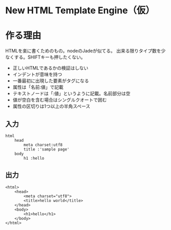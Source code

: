 New HTML Template Engine（仮）
============================

# 作る理由

HTMLを楽に書くためのもの。nodeのJadeが似てる。
出来る限りタイプ数を少なくする。SHIFTキーも押したくない。

- 正しいHTMLであるかの検証はしない
- インデントが意味を持つ
- 一番最初に出現した要素がタグになる
- 属性は「名前:値」で記載
- テキストノードは「:値」というように記載。名前部分は空
- 値が空白を含む場合はシングルクオートで囲む
- 属性の区切りは1つ以上の半角スペース

## 入力

```
html
	head
		meta charset:utf8
		title :'sample page'
	body
		h1 :hello
```

## 出力

```
<html>
	<head>
		<meta charset="utf8">
		<title>hello world</title>
	</head>
	<body>
		<h1>hello</h1>
	</body>
</html>
```
